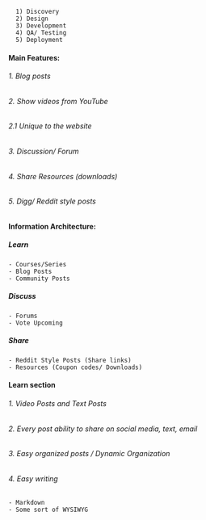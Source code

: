       1) Discovery
      2) Design
      3) Development
      4) QA/ Testing
      5) Deployment


#### Main Features:
###### 1. Blog posts
###### 2. Show videos from YouTube 
  ###### 2.1 Unique to the website
###### 3. Discussion/ Forum
###### 4. Share Resources (downloads)
###### 5. Digg/ Reddit style posts
 
#### Information Architecture:
##### Learn
    - Courses/Series
    - Blog Posts
    - Community Posts
##### Discuss
    - Forums
    - Vote Upcoming
##### Share 
    - Reddit Style Posts (Share links)
    - Resources (Coupon codes/ Downloads)
#### Learn section
###### 1. Video Posts and Text Posts
###### 2. Every post ability to share on social media, text, email
###### 3. Easy organized posts / Dynamic Organization
###### 4. Easy writing
    - Markdown
    - Some sort of WYSIWYG
######

